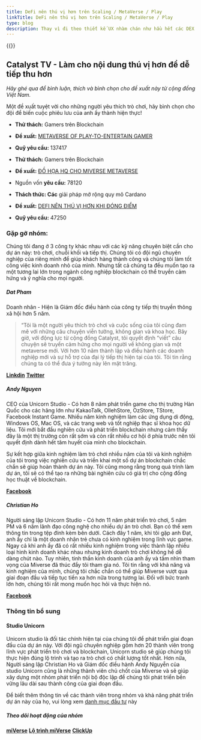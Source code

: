 ```yaml
---
title: DeFi nên thú vị hơn trên Scaling / MetaVerse / Play
linkTitle: DeFi nên thú vị hơn trên Scaling / MetaVerse / Play
type: blog
description: Thay vì đi theo thiết kế UX nhàm chán như hầu hết các DEX hiện tại, Miverse sẽ đưa ra một mô hình khác biệt cho hệ sinh thái DeFi & GameFi.
---
```


{{<youtube DxKtSamw_GI>}}

## Catalyst TV - Làm cho nội dung thú vị hơn để dễ tiếp thu hơn

*Hãy ghé qua để bình luận, thích và bình chọn cho đề xuất này từ cộng đồng Việt Nam.*

Một đề xuất tuyệt vời cho những người yêu thích trò chơi, hãy bình chọn cho đội để biến cuộc phiêu lưu của anh ấy thành hiện thực!

- **Thử thách:** Gamers trên Blockchain

- **Đề xuất:** [METAVERSE OF PLAY-TO-ENTERTAIN GAMER](https://cardano.ideascale.com/c/idea/397373)

- **Quỹ yêu cầu:** 137417

- **Thử thách:** Gamers trên Blockchain

- **Đề xuất:** [ĐỒ HỌA HQ CHO MIVERSE METAVERSE](https://cardano.ideascale.com/c/idea/397499)

- Nguồn vốn **yêu cầu:** 78120

- **Thách thức: Các** giải pháp mở rộng quy mô Cardano

- **Đề xuất:** [DEFI NÊN THÚ VỊ HƠN KHI ĐÓNG ĐIỂM](https://cardano.ideascale.com/c/idea/404556)

- **Quỹ yêu cầu:** 47250

### Gặp gỡ nhóm:

Chúng tôi đang ở 3 công ty khác nhau với các kỹ năng chuyên biệt cần cho dự án này: trò chơi, chuỗi khối và tiếp thị. Chúng tôi có đội ngũ chuyên nghiệp của riêng mình để giúp khách hàng thành công và chúng tôi làm tốt công việc kinh doanh nhỏ của mình. Nhưng tất cả chúng ta đều muốn tạo ra một tương lai lớn trong ngành công nghiệp blockchain có thể truyền cảm hứng và ý nghĩa cho mọi người.

##### **Dat Pham**

Doanh nhân - Hiện là Giám đốc điều hành của công ty tiếp thị truyền thông xã hội hơn 5 năm.

> “Tôi là một người yêu thích trò chơi và cuộc sống của tôi cũng đam mê với những câu chuyện viễn tưởng, không gian và khoa học. Bây giờ, với động lực từ cộng đồng Catalyst, tôi quyết định “viết” câu chuyện sẽ truyền cảm hứng cho mọi người về không gian và một metaverse mới. Với hơn 10 năm thành lập và điều hành các doanh nghiệp mới và sự hỗ trợ của đại lý tiếp thị hiện tại của tôi. Tôi tin rằng chúng ta có thể đưa ý tưởng này lên mặt trăng.

[**Linkdin**](https://www.linkedin.com/in/datpham-alfred/)
[**Twitter**](https://twitter.com/DatPham_Alfred)

##### **Andy Nguyen**

CEO của Unicorn Studio - Có hơn 8 năm phát triển game cho thị trường Hàn Quốc cho các hãng lớn như KakaoTalk, OllehStore, OzStore, TStore, Facebook Instant Game. Nhiều năm kinh nghiệm làm các ứng dụng di động, Windows OS, Mac OS, và các trang web và tốt nghiệp thạc sĩ khoa học dữ liệu. Tôi mới bắt đầu nghiên cứu và phát triển blockchain nhưng cảm thấy đây là một thị trường còn rất sớm và còn rất nhiều cơ hội ở phía trước nên tôi quyết định dành hết tâm huyết của mình cho blockchain.

Sự kết hợp giữa kinh nghiệm làm trò chơi nhiều năm của tôi và kinh nghiệm của tôi trong việc nghiên cứu và triển khai một số dự án blockchain chắc chắn sẽ giúp hoàn thành dự án này. Tôi cũng mong rằng trong quá trình làm dự án, tôi sẽ có thể tạo ra những bài nghiên cứu có giá trị cho cộng đồng học thuật về blockchain.

[**Facebook**](https://www.facebook.com/ngocnd86)

##### **Christian Ho**

Người sáng lập Unicorn Studio - Có hơn 11 năm phát triển trò chơi, 5 năm PM và 6 năm lãnh đạo công nghệ cho nhiều dự án trò chơi. Bạn có thể xem thông tin trong tệp đính kèm bên dưới. Cách đây 1 năm, khi tôi gặp anh Đạt, anh ấy chỉ là một doanh nhân trẻ chưa có kinh nghiệm trong lĩnh vực game. Ngay cả khi anh ấy đã có rất nhiều kinh nghiệm trong việc thành lập nhiều loại hình kinh doanh khác nhau nhưng kinh doanh trò chơi không hề dễ dàng chút nào. Tuy nhiên, tinh thần kinh doanh của anh ấy và tầm nhìn tham vọng của Miverse đã thúc đẩy tôi tham gia nó. Tôi tin rằng với khả năng và kinh nghiệm của mình, chúng tôi chắc chắn có thể giúp Miverse vượt qua giai đoạn đầu và tiếp tục tiến xa hơn nữa trong tương lai. Đối với bức tranh lớn hơn, chúng tôi rất mong muốn học hỏi và thực hiện nó.

[**Facebook**](https://www.facebook.com/ho.quochuy.75470)

### Thông tin bổ sung

#### Studio Unicorn

Unicorn studio là đối tác chính hiện tại của chúng tôi để phát triển giai đoạn đầu của dự án này. Với đội ngũ chuyên nghiệp gồm hơn 20 thành viên trong lĩnh vực phát triển trò chơi và blockchain, Unicorn studio sẽ giúp chúng tôi thực hiện đúng lộ trình và tạo ra trò chơi có chất lượng tốt nhất. Hơn nữa, Người sáng lập Christian Ho và Giám đốc điều hành Andy Nguyễn của studio Unicorn cũng là những thành viên chủ chốt của Miverse và sẽ giúp xây dựng một nhóm phát triển nội bộ độc lập để chúng tôi phát triển bền vững lâu dài sau thành công của giai đoạn đầu.

Để biết thêm thông tin về các thành viên trong nhóm và khả năng phát triển dự án này của họ, vui lòng xem [danh mục đầu tư](https://drive.google.com/file/d/1zi696iR7UKfY_517Jua1o9an933wDXn1/view) này

##### Theo dõi hoạt động của nhóm

[**miVerse**](https://miverse.com/)
[**Lộ trình miVerse**](https://docs.google.com/spreadsheets/d/1Vog9sPATv2Cn8eGNG6xsalerib5CfNPA/edit#gid=7495255)
[**ClickUp**](https://app.clickup.com/25516174/v/l/6-145737873-1)
